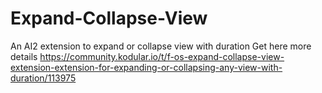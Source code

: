 # Expand-Collapse-View
An AI2 extension to expand or collapse view with duration
Get here more details
https://community.kodular.io/t/f-os-expand-collapse-view-extension-extension-for-expanding-or-collapsing-any-view-with-duration/113975
